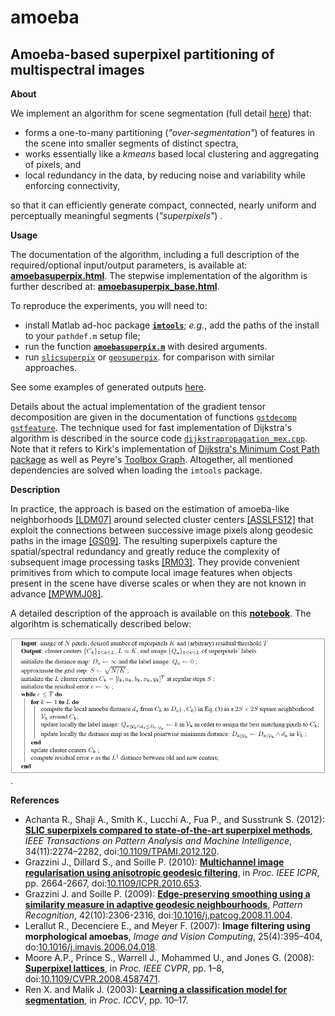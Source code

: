 amoeba
======

Amoeba-based superpixel partitioning of multispectral images
---

**About**

We implement an algorithm for scene segmentation (full detail [here](paper.ipynb)) that:
* forms a one-to-many partitioning (_"over-segmentation"_) of features in the scene into smaller segments of distinct spectra,
* works essentially like a _kmeans_ based local clustering and aggregating of pixels, and 
* local redundancy in the data, by reducing noise and variability while enforcing connectivity,

so that it can efficiently generate compact, connected, nearly uniform and perceptually meaningful segments (_"superpixels"_) . 

**Usage** 

The documentation of the algorithm, including a full description of the required/optional input/output parameters, is available at: [**amoebasuperpix.html**](../../segmentation/amoebasuperpix.html). The stepwise implementation of the algorithm is further described at: [**amoebasuperpix_base.html**](../../segmentation/amoebasuperpix_base.html).

To reproduce the experiments, you will need to:
* install Matlab ad-hoc package [**`imtools`**](https://gjacopo.github.io/imtools/); _e.g._, add the paths of the install to your `pathdef.m` setup file;
* run the function [**`amoebasuperpix.m`**](../../segmentation/amoebasuperpix.m) with desired arguments.
* run [`slicsuperpix`](../../segmentation/slicsuperpix.html) or [`geosuperpix`](../../segmentation/geosuperpix.html). [](../../graph/dijkadvanced.html) for comparison with similar approaches.

See some examples of generated outputs [here](paper.ipynb).

Details about the actual implementation of the gradient tensor decomposition are given in the documentation of functions [`gstdecomp`](../../derive/gstdecomp.html) [`gstfeature`](../../derive/gstfeature.html). The technique used for fast implementation of Dijkstra's algorithm is described in the source code [`dijkstrapropagation_mex.cpp`](../../propagation/src/dijkstrapropagation_mex.cpp). Note that it refers to Kirk's implementation of [Dijkstra's Minimum Cost Path package](http://nl.mathworks.com/matlabcentral/fileexchange/20025-dijkstra-s-minimum-cost-path-algorithm) as well as Peyre's [Toolbox Graph](https://nl.mathworks.com/matlabcentral/fileexchange/5355-toolbox-graph/). Altogether, all mentioned dependencies are solved when loading the `imtools` package.   

**Description**

In practice, the approach is based on the estimation of amoeba-like neighborhoods [[LDM07]](#LDM07) around selected cluster centers [[ASSLFS12]](#ASSLFS12) that exploit the connections between successive image pixels along geodesic paths in the image [[GS09]](#GS09). The resulting superpixels capture the spatial/spectral redundancy and greatly reduce the complexity of subsequent image processing tasks [[RM03]](#RM03). They provide convenient primitives from which to compute local image features when objects present in the scene have diverse scales or when they are not known in advance [[MPWMJ08]](#MPWMJ08). 

A detailed description of the approach is available on this [**notebook**](paper.ipynb). The algorihtm is schematically described below:

<img src="algorithm.png" alt="algorithm amoeba superpix" width="700">.

**<a name="References"></a>References** 

* <a name="ASSLFS12">Achanta R., Shaji A., Smith K., Lucchi A., Fua P., and Susstrunk S. (2012): [**SLIC superpixels compared to state-of-the-art superpixel methods**](http://www.kev-smith.com/papers/SMITH_TPAMI12.pdf), _IEEE Transactions on Pattern Analysis and Machine Intelligence_, 34(11):2274–2282, doi:[10.1109/TPAMI.2012.120](http://dx.doi.org/10.1109/TPAMI.2012.120).
* <a name="GDS10"></a>Grazzini J., Dillard S., and Soille P. (2010): [**Multichannel image regularisation using anisotropic geodesic filtering**](http://ieeexplore.ieee.org/xpls/abs_all.jsp?arnumber=5596008), in _Proc. IEEE ICPR_, pp. 2664-2667, doi:[10.1109/ICPR.2010.653](http://dx.doi.org/10.1109/ICPR.2010.653).
* <a name="GS09"></a>Grazzini J. and Soille P. (2009): [**Edge-preserving smoothing using a similarity measure in adaptive geodesic neighbourhoods**](http://www.sciencedirect.com/science/article/pii/S003132030800469X), _Pattern Recognition_, 42(10):2306-2316, doi:[10.1016/j.patcog.2008.11.004](http://dx.doi.org/10.1016/j.patcog.2008.11.004).
* <a name="LDM07"></a>Lerallut R., Decenciere E., and Meyer F. (2007): **Image filtering using morphological amoebas**, _Image and Vision Computing_, 25(4):395–404, do:[10.1016/j.imavis.2006.04.018](http://dx.doi.org/10.1016/j.imavis.2006.04.018).
* <a name="MPWMJ08"></a>Moore A.P., Prince S., Warrell J., Mohammed U., and Jones G. (2008): [**Superpixel lattices**](http://mplab.ucsd.edu/wordpress/wp-content/uploads/CVPR2008/Conference/data/papers/131.pdf), in _Proc. IEEE CVPR_, pp. 1–8, doi:[10.1109/CVPR.2008.4587471](http://dx.doi.org/10.1109/CVPR.2008.4587471).
* <a name="RM03"></a>Ren X. and Malik J. (2003): [**Learning a classification model for segmentation**](https://www.cs.cmu.edu/~efros/courses/LBMV07/Papers/ren-iccv-03.pdf), in _Proc. ICCV_, pp. 10–17.
